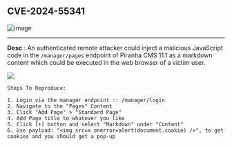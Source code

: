 ## **CVE-2024-55341**

![image](https://github.com/user-attachments/assets/4176912b-2d86-43e6-9712-67820a18dd17)


***


**Desc** : An authenticated remote attacker could inject a malicious JavaScript code in the `/manager/pages` endpoint of Piranha CMS 11.1 as a markdown content which could be executed in the web browser of a victim user.



![](https://i.imgur.com/RexXtuq.png)


```
Steps To Reproduce:

1. Login via the manager endpoint :: /manager/login
2. Navigate to the "Pages" Content
3. Click "Add Page" > "Standard Page"
4. Add Page title to whatever you like
5. Click [+] button and select "Markdown" under "Content"
6. Use payload: "<img src=x onerror=alert(document.cookie) />", to get cookies and you should get a pop-up 
```


